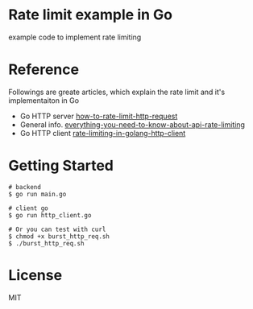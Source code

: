 # Rate limit example in Go
example code to implement rate limiting

# Reference 
Followings are greate articles, which explain the rate limit and it's implementaiton in Go
- Go HTTP server [how-to-rate-limit-http-request](https://www.alexedwards.net/blog/how-to-rate-limit-http-requests)
- General info. [everything-you-need-to-know-about-api-rate-limiting](https://nordicapis.com/everything-you-need-to-know-about-api-rate-limiting/)
- Go HTTP client [rate-limiting-in-golang-http-client](https://medium.com/mflow/rate-limiting-in-golang-http-client-a22fba15861a)
# Getting Started
```
# backend
$ go run main.go

# client go
$ go run http_client.go

# Or you can test with curl
$ chmod +x burst_http_req.sh
$ ./burst_http_req.sh
```

# License
MIT


